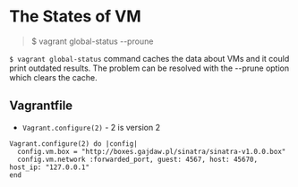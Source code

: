 # The States of VM

> $ vagrant global-status --proune

`$ vagrant global-status` command caches the data about VMs and it could print outdated results.
The problem can be resolved with the --prune option which clears the cache.

## Vagrantfile

- `Vagrant.configure(2)` - 2 is version 2

```
Vagrant.configure(2) do |config|
  config.vm.box = "http://boxes.gajdaw.pl/sinatra/sinatra-v1.0.0.box"
  config.vm.network :forwarded_port, guest: 4567, host: 45670, host_ip: "127.0.0.1"
end
```
